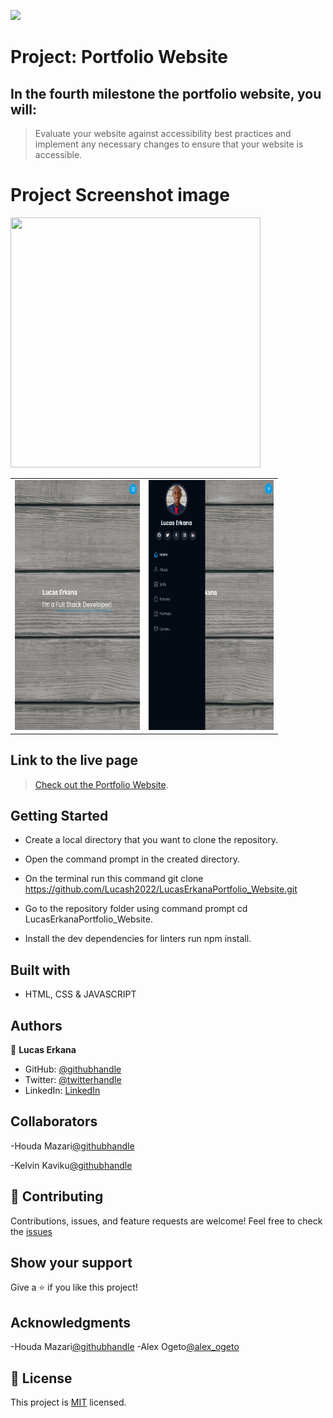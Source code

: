 ![](https://img.shields.io/badge/Microverse-blueviolet)

# Project: Portfolio Website

## In the fourth milestone the portfolio website, you will:

>Evaluate your website against accessibility best practices and implement any necessary changes to ensure that your website is accessible.

# Project Screenshot image
<table>
  <tr>
<td>
   <img src="./images/Screenshot-Portfolio.png" width="200" height="400"> 
</td>
    <td><img src="./images/Screenshot-Portfolio2.png" width="200" height="400"></td>
  </tr>


<tr>
  <img src="./images/Screenshot-PortfolioDesktop" width="400" height="400">
</tr>
</table>

## Link to the live page

> [Check out the Portfolio Website](https://lucash2022.github.io/Capstone1-Project-Portfolio/).

## Getting Started

- Create a local directory that you want to clone the repository.

- Open the command prompt in the created directory.

- On the terminal run this command git clone https://github.com/Lucash2022/LucasErkanaPortfolio_Website.git

- Go to the repository folder using command prompt cd LucasErkanaPortfolio_Website.

- Install the dev dependencies for linters run npm install.

## Built with

- HTML, CSS & JAVASCRIPT 

## Authors

👤 **Lucas Erkana**

- GitHub: [@githubhandle](https://github.com/Lucash2022)
- Twitter: [@twitterhandle](https://twitter.com/@Lucas_David_22)
- LinkedIn: [LinkedIn](https://www.linkedin.com/in/lucas-erkana/)

## Collaborators
-Houda Mazari[@githubhandle](https://github.com/houdamzari)

-Kelvin Kaviku[@githubhandle](https://github.com/brainskev)

## 🤝 Contributing

Contributions, issues, and feature requests are welcome!
Feel free to check the [issues](https://github.com/Lucash2022/LucasErkanaPortfolio_Website/issues)

## Show your support

Give a ⭐️ if you like this project!

## Acknowledgments
-Houda Mazari[@githubhandle](https://github.com/houdamzari)
-Alex Ogeto[@alex_ogeto](https://github.com/Osoro254Alex)


## 📝 License

This project is [MIT](./LICENSE) licensed.


